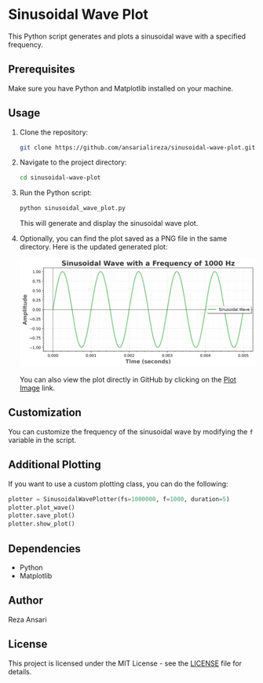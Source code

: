 # Sinusoidal Wave Plot

This Python script generates and plots a sinusoidal wave with a specified frequency.

## Prerequisites

Make sure you have Python and Matplotlib installed on your machine.

## Usage

1. Clone the repository:
   ```bash
   git clone https://github.com/ansarialireza/sinusoidal-wave-plot.git
   ```

2. Navigate to the project directory:
   ```bash
   cd sinusoidal-wave-plot
   ```

3. Run the Python script:
   ```bash
   python sinusoidal_wave_plot.py
   ```
   This will generate and display the sinusoidal wave plot.

4. Optionally, you can find the plot saved as a PNG file in the same directory. Here is the updated generated plot:

   ![Sinusoidal Wave Plot](sinusoidal_wave_plot.png)

   You can also view the plot directly in GitHub by clicking on the [Plot Image](sinusoidal_wave_plot.png) link.

## Customization

You can customize the frequency of the sinusoidal wave by modifying the `f` variable in the script.

## Additional Plotting

If you want to use a custom plotting class, you can do the following:

   ```python
   plotter = SinusoidalWavePlotter(fs=1000000, f=1000, duration=5)
   plotter.plot_wave()
   plotter.save_plot()
   plotter.show_plot()
   ```

## Dependencies

- Python
- Matplotlib

## Author

Reza Ansari

## License

This project is licensed under the MIT License - see the [LICENSE](LICENSE) file for details.